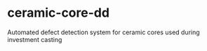 # ceramic-core-dd
Automated defect detection system for ceramic cores used during investment casting
